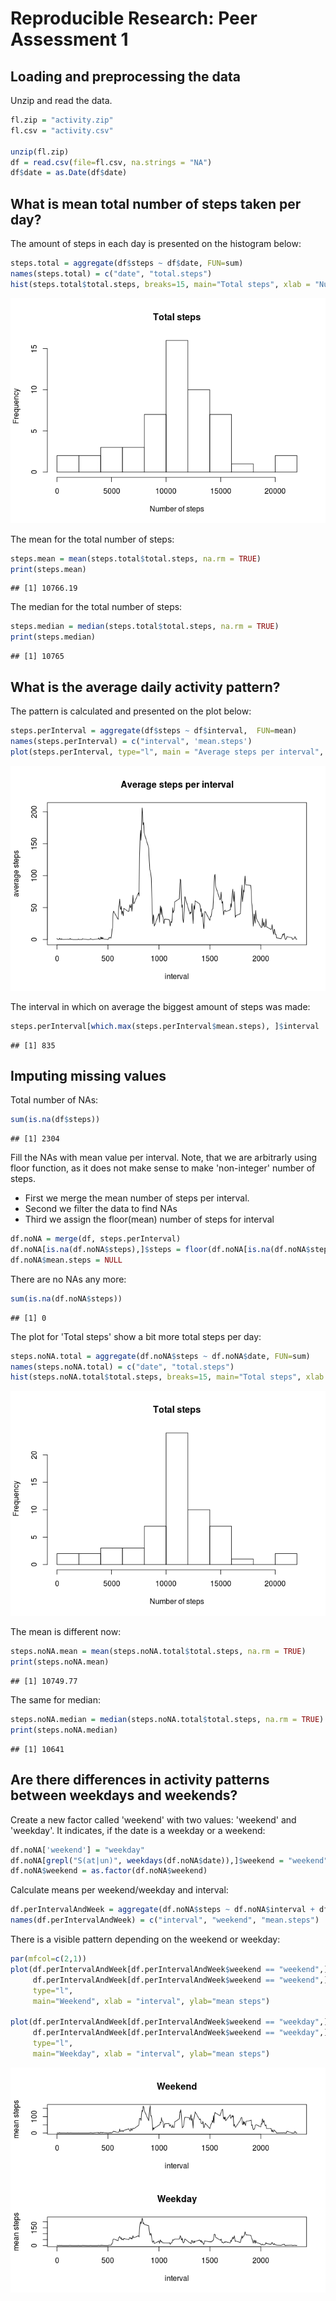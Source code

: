 # Reproducible Research: Peer Assessment 1


## Loading and preprocessing the data

Unzip and read the data.

```r
fl.zip = "activity.zip"
fl.csv = "activity.csv"

unzip(fl.zip)
df = read.csv(file=fl.csv, na.strings = "NA")
df$date = as.Date(df$date)
```

## What is mean total number of steps taken per day?

The amount of steps in each day is presented on the histogram below:

```r
steps.total = aggregate(df$steps ~ df$date, FUN=sum)
names(steps.total) = c("date", "total.steps")
hist(steps.total$total.steps, breaks=15, main="Total steps", xlab = "Number of steps")
```

![](PA1_template_files/figure-html/unnamed-chunk-2-1.png)

The mean for the total number of steps:

```r
steps.mean = mean(steps.total$total.steps, na.rm = TRUE)
print(steps.mean)
```

```
## [1] 10766.19
```
The median for the total number of steps:

```r
steps.median = median(steps.total$total.steps, na.rm = TRUE)
print(steps.median)
```

```
## [1] 10765
```





## What is the average daily activity pattern?

The pattern is calculated and presented on the plot below:

```r
steps.perInterval = aggregate(df$steps ~ df$interval,  FUN=mean)
names(steps.perInterval) = c("interval", 'mean.steps')
plot(steps.perInterval, type="l", main = "Average steps per interval", xlab="interval", ylab="average steps")
```

![](PA1_template_files/figure-html/unnamed-chunk-5-1.png)


The interval in which on average the biggest amount of steps was made:

```r
steps.perInterval[which.max(steps.perInterval$mean.steps), ]$interval
```

```
## [1] 835
```

## Imputing missing values

Total number of NAs:

```r
sum(is.na(df$steps))
```

```
## [1] 2304
```

Fill the NAs with mean value per interval. Note, that we are arbitrarly using floor function,
as it does not make sense to make 'non-integer' number of steps.

* First we merge the mean number of steps per interval. 
* Second we filter the data to find NAs 
* Third we assign the floor(mean) number of steps for interval


```r
df.noNA = merge(df, steps.perInterval)
df.noNA[is.na(df.noNA$steps),]$steps = floor(df.noNA[is.na(df.noNA$steps),]$mean.steps)
df.noNA$mean.steps = NULL
```

There are no NAs any more:

```r
sum(is.na(df.noNA$steps))
```

```
## [1] 0
```

The plot for 'Total steps' show a bit more total steps per day:

```r
steps.noNA.total = aggregate(df.noNA$steps ~ df.noNA$date, FUN=sum)
names(steps.noNA.total) = c("date", "total.steps")
hist(steps.noNA.total$total.steps, breaks=15, main="Total steps", xlab = "Number of steps")
```

![](PA1_template_files/figure-html/unnamed-chunk-10-1.png)

The mean is different now:

```r
steps.noNA.mean = mean(steps.noNA.total$total.steps, na.rm = TRUE)
print(steps.noNA.mean)
```

```
## [1] 10749.77
```

The same for median:

```r
steps.noNA.median = median(steps.noNA.total$total.steps, na.rm = TRUE)
print(steps.noNA.median)
```

```
## [1] 10641
```


## Are there differences in activity patterns between weekdays and weekends?

Create a new factor called 'weekend' with two values: 'weekend' and 'weekday'. 
It indicates, if the date is a weekday or a weekend:

```r
df.noNA['weekend'] = "weekday"
df.noNA[grepl("S(at|un)", weekdays(df.noNA$date)),]$weekend = "weekend"
df.noNA$weekend = as.factor(df.noNA$weekend)
```

Calculate means per weekend/weekday and interval: 

```r
df.perIntervalAndWeek = aggregate(df.noNA$steps ~ df.noNA$interval + df.noNA$weekend, FUN=mean)
names(df.perIntervalAndWeek) = c("interval", "weekend", "mean.steps")
```


There is a visible pattern depending on the weekend or weekday:

```r
par(mfcol=c(2,1))
plot(df.perIntervalAndWeek[df.perIntervalAndWeek$weekend == "weekend",]$interval, 
     df.perIntervalAndWeek[df.perIntervalAndWeek$weekend == "weekend",]$mean.steps,
     type="l",
     main="Weekend", xlab = "interval", ylab="mean steps")

plot(df.perIntervalAndWeek[df.perIntervalAndWeek$weekend == "weekday",]$interval,
     df.perIntervalAndWeek[df.perIntervalAndWeek$weekend == "weekday",]$mean.steps,
     type="l",
     main="Weekday", xlab = "interval", ylab="mean steps")
```

![](PA1_template_files/figure-html/unnamed-chunk-15-1.png)
